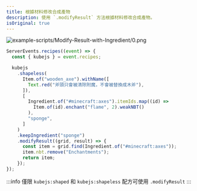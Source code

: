 ```yaml
---
title: 根據材料修改合成產物
description: 使用 `.modifyResult` 方法根據材料修改合成產物。
isOriginal: true
---
```


![example-scripts/Modify-Result-with-Ingredient/0.png](/example-scripts/Modify-Result-with-Ingredient/0.png)

```js
ServerEvents.recipes((event) => {
  const { kubejs } = event.recipes;

  kubejs
    .shapeless(
      Item.of("wooden_axe").withName([
        Text.red("斧頭只會被清除附魔，不會被替換成木斧"),
      ]),
      [
        Ingredient.of("#minecraft:axes").itemIds.map((id) =>
          Item.of(id).enchant("flame", 2).weakNBT()
        ),
        "sponge",
      ]
    )
    .keepIngredient("sponge")
    .modifyResult((grid, result) => {
      const item = grid.find(Ingredient.of("#minecraft:axes"));
      item.nbt.remove("Enchantments");
      return item;
    });
});
```

:::info
僅限 `kubejs:shaped` 和 `kubejs:shapeless` 配方可使用 `.modifyResult`
:::
